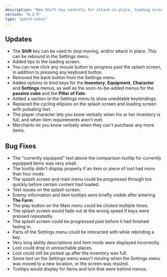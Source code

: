 ```yaml
---
description: "New Shift key controls for attack-in-place, loading screen tips, expanded keybinding options, and enhanced UI feedback."
version: "0.3.9"
type: "patch-notes"
---
```


## Updates

- The **Shift** key can be used to stop moving, and/or attack in place. This can be rebound in the Settings menu.
- Added tips to the loading screen.
- You can now click any mouse button to progress past the splash screen, in addition to pressing any keyboard button.
- Removed the back button from the Settings menu.
- Added options to bind keys for the **Inventory**, **Equipment**, **Character** and **Settings** menus, as well as the soon-to-be-added menus for the **passive cube** and the **Pillar of Fate**.
- Added a section to the Settings menu to show uneditable keybindings.
- Replaced the cycling ellipses on the splash screen and loading screen with pulsating text.
- The player character lets you know verbally when his or her inventory is full, and when item requirements aren't met.
- Merchants let you know verbally when they can't purchase any more items.

## Bug Fixes

- The "currently equipped" text above the comparison tooltip for currently equipped items was very small.
- The tooltip didn't display properly if an item or piece of loot had more than four mods.
- The splash screen and main menu could be progressed through too quickly before certain content had loaded.
- Text issues on the splash screen.
- Enemy information and item tooltips were briefly visible after entering **The Farm**.
- The play button on the Main menu could be clicked multiple times.
- The splash screen would fade out at the wrong speed if keys were pressed repeatedly.
- The splash screen could be progressed past before it had finished fading in.
- Parts of the Settings menu could be interacted with while rebinding a key.
- Very long ability descriptions and item mods were displayed incorrectly.
- Loot could drop in unreachable places.
- Loot could still be picked up after the inventory was full.
- Some text on the Settings menu wasn't moving when the Settings menu was moved to a new location, or the screen was resized.
- Tooltips would display for items and loot that were behind menus.